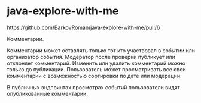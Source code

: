 # java-explore-with-me

https://github.com/BarkovRoman/java-explore-with-me/pull/6

Комментарии.

Комментарии может оставлять только тот кто участвовал в событии или организатор события.
Модератор после проверки публикует или отклоняет комментарий.
Изменить или удалить комментарий можно только до публикации.
Пользователь может просматривать все свои комментарии с возможностью сортировки по дате или модерации.

В публичных эндпоинтах просмотрах событий пользователи видят опубликованные комментарии.
